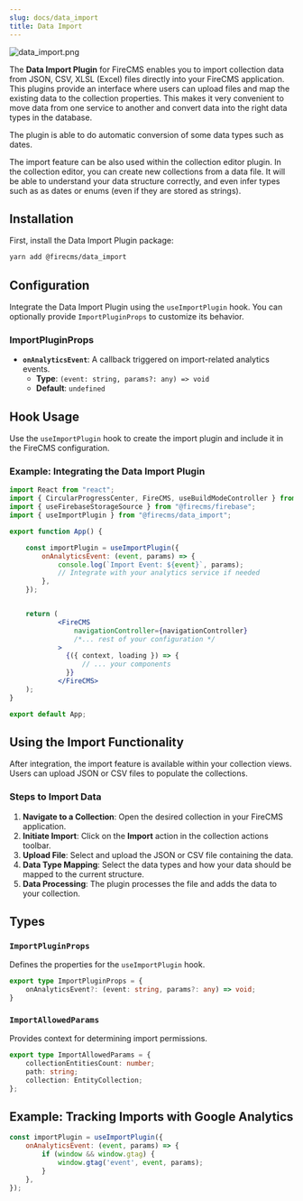 ```yaml
---
slug: docs/data_import
title: Data Import
---
```


![data_import.png](/img/data_import.png)

The **Data Import Plugin** for FireCMS enables you to import collection data from JSON, CSV, XLSL (Excel) files directly
into your
FireCMS application. This plugins provide an interface where users can upload files and map the existing data to the
collection properties. This makes it very convenient to move data from one service to another and convert data into
the right data types in the database.

The plugin is able to do automatic conversion of some data types such as dates.

The import feature can be also used within the collection editor plugin. In the collection editor, you can create
new collections from a data file. It will be able to understand your data structure correctly, and even infer
types such as as dates or enums (even if they are stored as strings).

## Installation

First, install the Data Import Plugin package:

```sh
yarn add @firecms/data_import
```

## Configuration

Integrate the Data Import Plugin using the `useImportPlugin` hook. You can optionally provide `ImportPluginProps` to
customize its behavior.

### ImportPluginProps

- **`onAnalyticsEvent`**: A callback triggered on import-related analytics events.
    - **Type**: `(event: string, params?: any) => void`
    - **Default**: `undefined`

## Hook Usage

Use the `useImportPlugin` hook to create the import plugin and include it in the FireCMS configuration.

### Example: Integrating the Data Import Plugin

```jsx
import React from "react";
import { CircularProgressCenter, FireCMS, useBuildModeController } from "@firecms/core";
import { useFirebaseStorageSource } from "@firecms/firebase";
import { useImportPlugin } from "@firecms/data_import";

export function App() {

    const importPlugin = useImportPlugin({
        onAnalyticsEvent: (event, params) => {
            console.log(`Import Event: ${event}`, params);
            // Integrate with your analytics service if needed
        },
    });


    return (
            <FireCMS
                navigationController={navigationController}
                /*... rest of your configuration */
            >
              {({ context, loading }) => {
                  // ... your components
              }}
            </FireCMS>
    );
}

export default App;
```

## Using the Import Functionality

After integration, the import feature is available within your collection views. Users can upload JSON or CSV files to
populate the collections.

### Steps to Import Data

1. **Navigate to a Collection**: Open the desired collection in your FireCMS application.
2. **Initiate Import**: Click on the **Import** action in the collection actions toolbar.
3. **Upload File**: Select and upload the JSON or CSV file containing the data.
4. **Data Type Mapping**: Select the data types and how your data should be mapped to the current structure.
4. **Data Processing**: The plugin processes the file and adds the data to your collection.

## Types

### `ImportPluginProps`

Defines the properties for the `useImportPlugin` hook.

```typescript
export type ImportPluginProps = {
    onAnalyticsEvent?: (event: string, params?: any) => void;
}
```

### `ImportAllowedParams`

Provides context for determining import permissions.

```typescript
export type ImportAllowedParams = { 
    collectionEntitiesCount: number; 
    path: string; 
    collection: EntityCollection; 
};
```

## Example: Tracking Imports with Google Analytics

```jsx
const importPlugin = useImportPlugin({
    onAnalyticsEvent: (event, params) => {
        if (window && window.gtag) {
            window.gtag('event', event, params);
        }
    },
});
```

